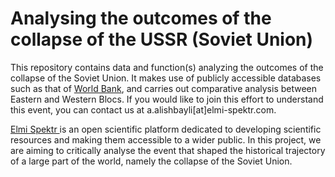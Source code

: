 # Analysing the outcomes of the collapse of the USSR (Soviet Union)

<p>This repository contains data and function(s) analyzing the outcomes of the collapse of the Soviet Union. It makes use of publicly accessible databases such as that of <a href = "https://data.worldbank.org/">World Bank</a>, and carries out comparative analysis between Eastern and Western Blocs. If you would like to join this effort to understand this event, you can contact us at a.alishbayli[at]elmi-spektr.com. </p>

<p> <a href = "https://elmi-spektr.com/">Elmi Spektr </a> is an open scientific platform dedicated to developing scientific resources and making them accessible to a wider public. In this project, we are aiming to critically analyse the event that shaped the historical trajectory of a large part of the world, namely the collapse of the Soviet Union.
